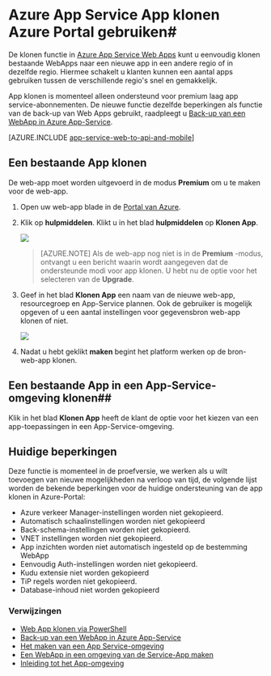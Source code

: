 <properties
    pageTitle="Web App klonen met behulp van Azure-Portal"
    description="Leer hoe u uw Web-Apps naar nieuwe Web-Apps met behulp van Azure Portal klonen."
    services="app-service\web"
    documentationCenter=""
    authors="ahmedelnably"
    manager="stefsch"
    editor=""/>

<tags
    ms.service="app-service-web"
    ms.workload="web"
    ms.tgt_pltfrm="na"
    ms.devlang="na"
    ms.topic="article"
    ms.date="03/08/2016"
    ms.author="ahmedelnably"/>

# <a name="azure-app-service-app-cloning-using-azure-portal"></a>Azure App Service App klonen Azure Portal gebruiken#

De klonen functie in [Azure App Service Web Apps](http://go.microsoft.com/fwlink/?LinkId=529714) kunt u eenvoudig klonen bestaande WebApps naar een nieuwe app in een andere regio of in dezelfde regio. Hiermee schakelt u klanten kunnen een aantal apps gebruiken tussen de verschillende regio's snel en gemakkelijk.

App klonen is momenteel alleen ondersteund voor premium laag app service-abonnementen. De nieuwe functie dezelfde beperkingen als functie van de back-up van Web Apps gebruikt, raadpleegt u [Back-up van een WebApp in Azure App-Service](web-sites-backup.md).

[AZURE.INCLUDE [app-service-web-to-api-and-mobile](../../includes/app-service-web-to-api-and-mobile.md)] 


## <a name="cloning-an-existing-app"></a>Een bestaande App klonen ##

De web-app moet worden uitgevoerd in de modus **Premium** om u te maken voor de web-app.

1. Open uw web-app blade in de [Portal van Azure](https://portal.azure.com/).
2. Klik op **hulpmiddelen**. Klikt u in het blad **hulpmiddelen** op **Klonen App**.

    ![][1]

    > [AZURE.NOTE]
    > Als de web-app nog niet is in de **Premium** -modus, ontvangt u een bericht waarin wordt aangegeven dat de ondersteunde modi voor app klonen. U hebt nu de optie voor het selecteren van de **Upgrade**.
    
3. Geef in het blad **Klonen App** een naam van de nieuwe web-app, resourcegroep en App-Service plannen. Ook de gebruiker is mogelijk opgeven of u een aantal instellingen voor gegevensbron web-app klonen of niet.

    ![][2]

4. Nadat u hebt geklikt **maken** begint het platform werken op de bron-web-app klonen.

## <a name="cloning-an-existing-app-to-an-app-service-environment"></a>Een bestaande App in een App-Service-omgeving klonen##

Klik in het blad **Klonen App** heeft de klant de optie voor het kiezen van een app-toepassingen in een App-Service-omgeving.

## <a name="current-restrictions"></a>Huidige beperkingen ##

Deze functie is momenteel in de proefversie, we werken als u wilt toevoegen van nieuwe mogelijkheden na verloop van tijd, de volgende lijst worden de bekende beperkingen voor de huidige ondersteuning van de app klonen in Azure-Portal:

- Azure verkeer Manager-instellingen worden niet gekopieerd.
- Automatisch schaalinstellingen worden niet gekopieerd
- Back-schema-instellingen worden niet gekopieerd.
- VNET instellingen worden niet gekopieerd.
- App inzichten worden niet automatisch ingesteld op de bestemming WebApp
- Eenvoudig Auth-instellingen worden niet gekopieerd.
- Kudu extensie niet worden gekopieerd
- TiP regels worden niet gekopieerd.
- Database-inhoud niet worden gekopieerd


### <a name="references"></a>Verwijzingen ###
- [Web App klonen via PowerShell](app-service-web-app-cloning.md)
- [Back-up van een WebApp in Azure App-Service](web-sites-backup.md)
- [Het maken van een App Service-omgeving](app-service-web-how-to-create-an-app-service-environment.md)
- [Een WebApp in een omgeving van de Service-App maken](app-service-web-how-to-create-a-web-app-in-an-ase.md)
- [Inleiding tot het App-omgeving](app-service-app-service-environment-intro.md)

<!--Image references-->
[1]: ./media/app-service-web-app-cloning-portal/CloningBlade.png
[2]: ./media/app-service-web-app-cloning-portal/CloneSettings.png